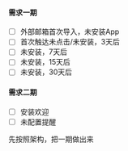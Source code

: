 #### 需求一期
- [ ] 外部邮箱首次导入，未安装App
- [ ] 首次触达未点击/未安装，3天后
- [ ] 未安装，7天后
- [ ] 未安装，15天后
- [ ] 未安装，30天后

#### 需求二期
- [ ] 安装欢迎
- [ ] 未配置提醒

先按照架构，把一期做出来